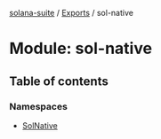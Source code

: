 [solana-suite](../README.md) / [Exports](../modules.md) / sol-native

# Module: sol-native

## Table of contents

### Namespaces

- [SolNative](sol_native.SolNative.md)
